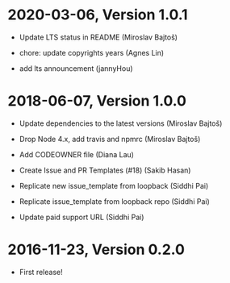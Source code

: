 2020-03-06, Version 1.0.1
=========================

 * Update LTS status in README (Miroslav Bajtoš)

 * chore: update copyrights years (Agnes Lin)

 * add lts announcement (jannyHou)


2018-06-07, Version 1.0.0
=========================

 * Update dependencies to the latest versions (Miroslav Bajtoš)

 * Drop Node 4.x, add travis and npmrc (Miroslav Bajtoš)

 * Add CODEOWNER file (Diana Lau)

 * Create Issue and PR Templates (#18) (Sakib Hasan)

 * Replicate new issue_template from loopback (Siddhi Pai)

 * Replicate issue_template from loopback repo (Siddhi Pai)

 * Update paid support URL (Siddhi Pai)


2016-11-23, Version 0.2.0
=========================

 * First release!
